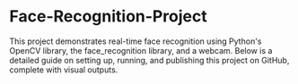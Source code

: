 # Face-Recognition-Project
This project demonstrates real-time face recognition using Python's OpenCV library, the face_recognition library, and a webcam. Below is a detailed guide on setting up, running, and publishing this project on GitHub, complete with visual outputs.
